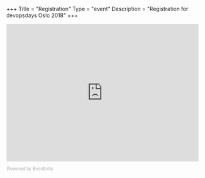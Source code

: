 +++
Title = "Registration"
Type = "event"
Description = "Registration for devopsdays Oslo 2018"
+++

<div style="width:100%; text-align:left;">

<div style="width:100%; text-align:left;"><iframe src="https://eventbrite.com/tickets-external?eid=49670949146&ref=etckt" frameborder="0" height="360" width="100%" vspace="0" hspace="0" marginheight="5" marginwidth="5" scrolling="auto" allowtransparency="true"></iframe><div style="font-family:Helvetica, Arial; font-size:12px; padding:10px 0 5px; margin:2px; width:100%; text-align:left;" ><a class="powered-by-eb" style="color: #ADB0B6; text-decoration: none;" target="_blank" href="https://www.eventbrite.com/">Powered by Eventbrite</a></div></div>

</div></div>
</div>
